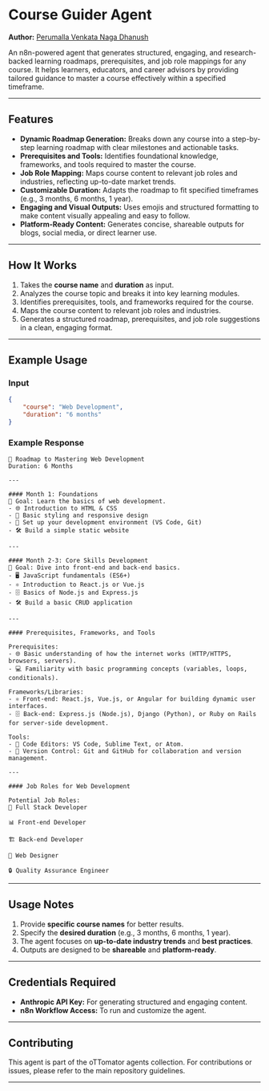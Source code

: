 # **Course Guider Agent**  
**Author:** [Perumalla Venkata Naga Dhanush](https://www.linkedin.com/in/dhanush-perumalla-917b70266/)

An n8n-powered agent that generates structured, engaging, and research-backed learning roadmaps, prerequisites, and job role mappings for any course. It helps learners, educators, and career advisors by providing tailored guidance to master a course effectively within a specified timeframe.  

---

## **Features**  

- **Dynamic Roadmap Generation:** Breaks down any course into a step-by-step learning roadmap with clear milestones and actionable tasks.  
- **Prerequisites and Tools:** Identifies foundational knowledge, frameworks, and tools required to master the course.  
- **Job Role Mapping:** Maps course content to relevant job roles and industries, reflecting up-to-date market trends.  
- **Customizable Duration:** Adapts the roadmap to fit specified timeframes (e.g., 3 months, 6 months, 1 year).  
- **Engaging and Visual Outputs:** Uses emojis and structured formatting to make content visually appealing and easy to follow.  
- **Platform-Ready Content:** Generates concise, shareable outputs for blogs, social media, or direct learner use.  

---

## **How It Works**  

1. Takes the **course name** and **duration** as input.  
2. Analyzes the course topic and breaks it into key learning modules.  
3. Identifies prerequisites, tools, and frameworks required for the course.  
4. Maps the course content to relevant job roles and industries.  
5. Generates a structured roadmap, prerequisites, and job role suggestions in a clean, engaging format.  

---

## **Example Usage**  

### **Input**  
```json
{
    "course": "Web Development",
    "duration": "6 months"
}
```

### **Example Response**  
```
🚀 Roadmap to Mastering Web Development  
Duration: 6 Months  

---

#### Month 1: Foundations  
🎯 Goal: Learn the basics of web development.  
- 🌐 Introduction to HTML & CSS  
- 🎨 Basic styling and responsive design  
- 🔧 Set up your development environment (VS Code, Git)  
- 🛠️ Build a simple static website  

---

#### Month 2-3: Core Skills Development  
🎯 Goal: Dive into front-end and back-end basics.  
- 🖥️ JavaScript fundamentals (ES6+)  
- ⚛️ Introduction to React.js or Vue.js  
- 🗄️ Basics of Node.js and Express.js  
- 🛠️ Build a basic CRUD application  

---

#### Prerequisites, Frameworks, and Tools  

Prerequisites:  
- 🌐 Basic understanding of how the internet works (HTTP/HTTPS, browsers, servers).  
- 💻 Familiarity with basic programming concepts (variables, loops, conditionals).  

Frameworks/Libraries:  
- ⚛️ Front-end: React.js, Vue.js, or Angular for building dynamic user interfaces.  
- 🗄️ Back-end: Express.js (Node.js), Django (Python), or Ruby on Rails for server-side development.  

Tools:  
- 🔧 Code Editors: VS Code, Sublime Text, or Atom.  
- 🐙 Version Control: Git and GitHub for collaboration and version management.  

---

#### Job Roles for Web Development  

Potential Job Roles:  
🤖 Full Stack Developer  

📊 Front-end Developer  

🏗️ Back-end Developer  

🎨 Web Designer  

🔒 Quality Assurance Engineer  
```

---

## **Usage Notes**  

1. Provide **specific course names** for better results.  
2. Specify the **desired duration** (e.g., 3 months, 6 months, 1 year).  
3. The agent focuses on **up-to-date industry trends** and **best practices**.  
4. Outputs are designed to be **shareable** and **platform-ready**.  

---

## **Credentials Required**  

- **Anthropic API Key:** For generating structured and engaging content.  
- **n8n Workflow Access:** To run and customize the agent.  

---

## **Contributing**  

This agent is part of the oTTomator agents collection. For contributions or issues, please refer to the main repository guidelines.


---
